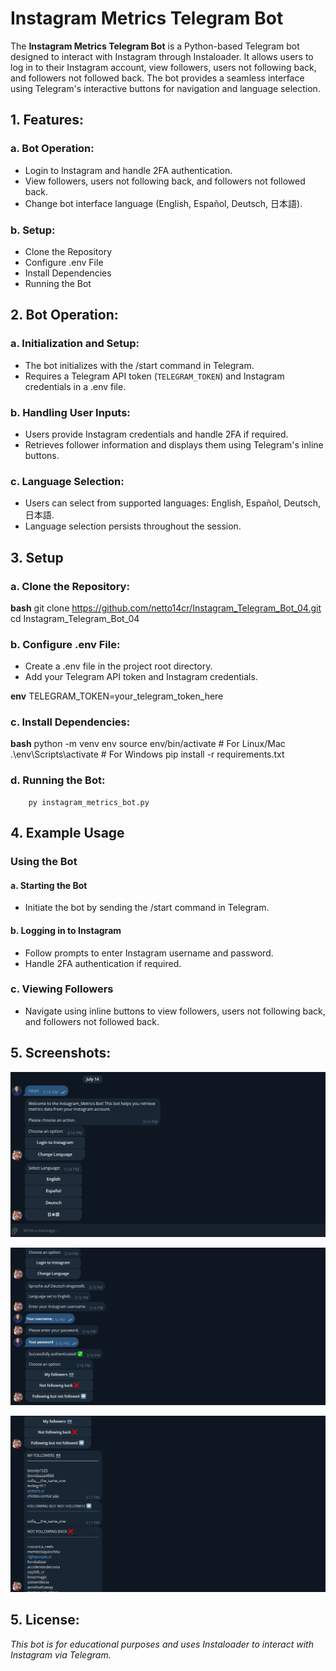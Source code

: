 # Instagram Metrics Telegram Bot

The **Instagram Metrics Telegram Bot** is a Python-based Telegram bot designed to interact with Instagram through Instaloader. It allows users to log in to their Instagram account, view followers, users not following back, and followers not followed back. The bot provides a seamless interface using Telegram's interactive buttons for navigation and language selection.

## 1. Features:

### a. Bot Operation:

- Login to Instagram and handle 2FA authentication.
- View followers, users not following back, and followers not followed back.
- Change bot interface language (English, Español, Deutsch, 日本語).

### b. Setup:

- Clone the Repository
- Configure .env File
- Install Dependencies
- Running the Bot

## 2. Bot Operation:

### a. Initialization and Setup:

- The bot initializes with the /start command in Telegram.
- Requires a Telegram API token (`TELEGRAM_TOKEN`) and Instagram credentials in a .env file.

### b. Handling User Inputs:

- Users provide Instagram credentials and handle 2FA if required.
- Retrieves follower information and displays them using Telegram's inline buttons.

### c. Language Selection:

- Users can select from supported languages: English, Español, Deutsch, 日本語.
- Language selection persists throughout the session.

## 3. Setup

### a. Clone the Repository:

**bash**
        git clone https://github.com/netto14cr/Instagram_Telegram_Bot_04.git
        cd Instagram_Telegram_Bot_04


### b. Configure .env File:
- Create a .env file in the project root directory.
- Add your Telegram API token and Instagram credentials.

**env**
        TELEGRAM_TOKEN=your_telegram_token_here

### c. Install Dependencies:
**bash**
        python -m venv env
        source env/bin/activate  # For Linux/Mac
        .\env\Scripts\activate  # For Windows
        pip install -r requirements.txt

### d. Running the Bot:
        py instagram_metrics_bot.py

## 4. Example Usage

### Using the Bot

#### a. Starting the Bot

- Initiate the bot by sending the /start command in Telegram.

#### b. Logging in to Instagram

- Follow prompts to enter Instagram username and password.
- Handle 2FA authentication if required.

### c. Viewing Followers
- Navigate using inline buttons to view followers, users not following back, and followers not followed back.


## 5. Screenshots:

![Image from question 1](screenshots/screenshot1.png)

![Image from question 2](screenshots/screenshot2.png)

![Image from question 3](screenshots/screenshot3.png)


## 5. License:
*This bot is for educational purposes and uses Instaloader to interact with Instagram via Telegram.*